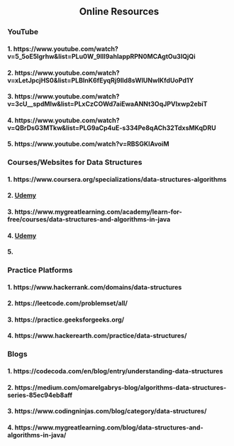 <h2 align="center"> Online Resources</h2>
<h3>YouTube</h3>
<h4>1. https://www.youtube.com/watch?v=5_5oE5lgrhw&list=PLu0W_9lII9ahIappRPN0MCAgtOu3lQjQi </h4>
 <h4> 2. https://www.youtube.com/watch?v=xLetJpcjHS0&list=PLBlnK6fEyqRj9lld8sWIUNwlKfdUoPd1Y</h4>
 <h4> 3. https://www.youtube.com/watch?v=3cU__spdMIw&list=PLxCzCOWd7aiEwaANNt3OqJPVIxwp2ebiT</h4>
  <h4>4. https://www.youtube.com/watch?v=QBrDsG3MTkw&list=PLG9aCp4uE-s334Pe8qACh32TdxsMKqDRU </h4>
  <h4>5. https://www.youtube.com/watch?v=RBSGKlAvoiM</h4>
  <h3>Courses/Websites for Data Structures</h3>
  <h4>1. https://www.coursera.org/specializations/data-structures-algorithms</h4>
  <h4>2. <a href ="https://www.udemy.com/course/data-structures-part-1-lognacademy/?LSNPUBID=JVFxdTr9V80&ranEAID=JVFxdTr9V80&ranMID=39197&ranSiteID=JVFxdTr9V80-lOCA9xmUMoSxA8wP6zEgTQ&utm_medium=udemyads&utm_source=aff-campaign"> Udemy</a></h4>
  <h4>3. https://www.mygreatlearning.com/academy/learn-for-free/courses/data-structures-and-algorithms-in-java </h4>
  <h4>4. <a href ="https://www.udemy.com/course/introduction-to-algorithms-and-data-structures-in-c/?LSNPUBID=JVFxdTr9V80&ranEAID=JVFxdTr9V80&ranMID=39197&ranSiteID=JVFxdTr9V80-n1qLZr86eWj5FonicLs2Lg&utm_medium=udemyads&utm_source=aff-campaign"> Udemy</a></h4>
  <h4>5.  </h4>
  
  <h3>Practice Platforms</h3>
  <h4>1. https://www.hackerrank.com/domains/data-structures </h4>
  <h4>2. https://leetcode.com/problemset/all/</h4>
  <h4>3. https://practice.geeksforgeeks.org/</h4>
  <h4>4. https://www.hackerearth.com/practice/data-structures/ </h4>
  
<h3>Blogs</h3>
<h4>1. https://codecoda.com/en/blog/entry/understanding-data-structures </h4>
  <h4>2. https://medium.com/omarelgabrys-blog/algorithms-data-structures-series-85ec94eb8aff</h4>
  <h4>3. https://www.codingninjas.com/blog/category/data-structures/</h4>
 <h4> 4. https://www.mygreatlearning.com/blog/data-structures-and-algorithms-in-java/ </h4>
  
